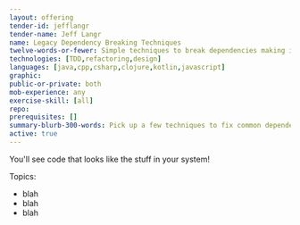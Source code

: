 ```yaml
---
layout: offering
tender-id: jefflangr
tender-name: Jeff Langr
name: Legacy Dependency Breaking Techniques
twelve-words-or-fewer: Simple techniques to break dependencies making it hard to test
technologies: [TDD,refactoring,design]
languages: [java,cpp,csharp,clojure,kotlin,javascript]
graphic:
public-or-private: both
mob-experience: any
exercise-skill: [all]
repo: 
prerequisites: []
summary-blurb-300-words: Pick up a few techniques to fix common dependency challenges in your code, things that make it seem impossible to write unit tests.
active: true
---
```

You'll see code that looks like the stuff in your system!

Topics:
* blah
* blah
* blah
